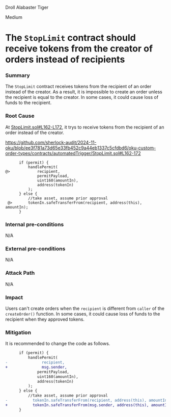 Droll Alabaster Tiger

Medium

# The `StopLimit` contract should receive tokens from the creator of orders instead of recipients

### Summary
The `StopLimit` contract receives tokens from the recipient of an order instead of the creator. As a result, it is impossible to create an order unless the recipient is equal to the creator.
In some cases, it could cause loss of funds to the recipient.

### Root Cause
At [StopLimit.sol#L162-L172](https://github.com/sherlock-audit/2024-11-oku/blob/ee3f781a73d65e33fb452c9a44eb1337c5cfdbd6/oku-custom-order-types/contracts/automatedTrigger/StopLimit.sol#L162-172), it trys to receive tokens from the recipient of an order instead of the creator.

https://github.com/sherlock-audit/2024-11-oku/blob/ee3f781a73d65e33fb452c9a44eb1337c5cfdbd6/oku-custom-order-types/contracts/automatedTrigger/StopLimit.sol#L162-172

```solidity
      if (permit) {
          handlePermit(
@>            recipient,
              permitPayload,
              uint160(amountIn),
              address(tokenIn)
          );
      } else {
          //take asset, assume prior approval
 @>       tokenIn.safeTransferFrom(recipient, address(this), amountIn); 
      }
```

### Internal pre-conditions
N/A

### External pre-conditions
N/A

### Attack Path
N/A

### Impact
Users can't create orders when the `recipient` is different from `caller` of the `createOrder()` function.
In some cases, it could cause loss of funds to the recipient when they approved tokens.

### Mitigation
It is recommended to change the code as follows.
```diff
      if (permit) {
          handlePermit(
-               recipient,
+               msg.sender,
              permitPayload,
              uint160(amountIn),
              address(tokenIn)
          );
      } else {
          //take asset, assume prior approval
-           tokenIn.safeTransferFrom(recipient, address(this), amountIn); 
+           tokenIn.safeTransferFrom(msg.sender, address(this), amountIn); 
      }
```